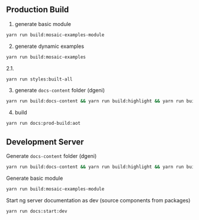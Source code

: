
## Production Build
1. generate basic module
```bash
yarn run build:mosaic-examples-module
```

2. generate dynamic examples
```bash
yarn run build:mosaic-examples
```

2.1.
```bash
yarn run styles:built-all
```

3. generate `docs-content` folder (dgeni)
```bash
yarn run build:docs-content && yarn run build:highlight && yarn run build:package-docs-content
```

4. build
```bash
yarn run docs:prod-build:aot
```


## Development Server
Generate `docs-content` folder (dgeni)
```bash
yarn run build:docs-content && yarn run build:highlight && yarn run build:package-docs-content
```

Generate basic module
```bash
yarn run build:mosaic-examples-module
```

Start ng server documentation as dev (source components from packages)
```bash
yarn run docs:start:dev
```

